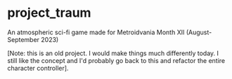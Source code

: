 # project_traum
 An atmospheric sci-fi game made for Metroidvania Month XII (August-September 2023)

[Note: this is an old project. I would make things much differently today. I still like the concept and I'd probably go back to this and refactor the entire character controller].
